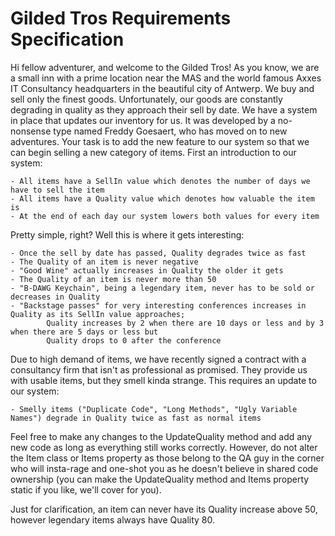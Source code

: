 # Gilded Tros Requirements Specification

Hi fellow adventurer, and welcome to the Gilded Tros! As you know, we are a small inn with a prime location
near the MAS and the world famous Axxes IT Consultancy headquarters in the beautiful city of Antwerp.
We buy and sell only the finest goods. Unfortunately, our goods are constantly degrading in quality as they
approach their sell by date. We have a system in place that updates our inventory for us. It was developed
by a no-nonsense type named Freddy Goesaert, who has moved on to new adventures. Your task is to add the new
feature to our system so that we can begin selling a new category of items. First an introduction to our system:

	- All items have a SellIn value which denotes the number of days we have to sell the item
	- All items have a Quality value which denotes how valuable the item is
	- At the end of each day our system lowers both values for every item

Pretty simple, right? Well this is where it gets interesting:

	- Once the sell by date has passed, Quality degrades twice as fast
	- The Quality of an item is never negative
	- "Good Wine" actually increases in Quality the older it gets
	- The Quality of an item is never more than 50
	- "B-DAWG Keychain", being a legendary item, never has to be sold or decreases in Quality
	- "Backstage passes" for very interesting conferences increases in Quality as its SellIn value approaches;
			Quality increases by 2 when there are 10 days or less and by 3 when there are 5 days or less but
			Quality drops to 0 after the conference

Due to high demand of items, we have recently signed a contract with a consultancy firm that isn't as professional as promised.
They provide us with usable items, but they smell kinda strange.
This requires an update to our system:

	- Smelly items ("Duplicate Code", "Long Methods", "Ugly Variable Names") degrade in Quality twice as fast as normal items

Feel free to make any changes to the UpdateQuality method and add any new code as long as everything
still works correctly. However, do not alter the Item class or Items property as those belong to the
QA guy in the corner who will insta-rage and one-shot you as he doesn't believe in shared code
ownership (you can make the UpdateQuality method and Items property static if you like, we'll cover for you).

Just for clarification, an item can never have its Quality increase above 50, however legendary items always have Quality 80.
